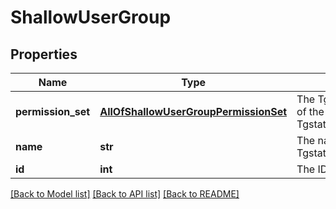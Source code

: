# ShallowUserGroup

## Properties
Name | Type | Description | Notes
------------ | ------------- | ------------- | -------------
**permission_set** | [**AllOfShallowUserGroupPermissionSet**](AllOfShallowUserGroupPermissionSet.md) | The Tgstation.Server.Api.Models.PermissionSet of the Tgstation.Server.Api.Models.Internal.UserGroup. | [optional] 
**name** | **str** | The name of the Tgstation.Server.Api.Models.Internal.UserGroup. | [optional] 
**id** | **int** | The ID of the entity. | [optional] 

[[Back to Model list]](../README.md#documentation-for-models) [[Back to API list]](../README.md#documentation-for-api-endpoints) [[Back to README]](../README.md)

